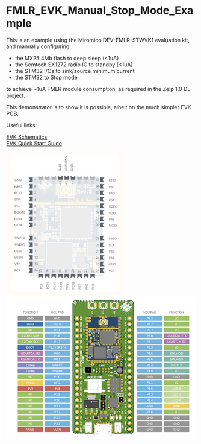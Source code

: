 # FMLR_EVK_Manual_Stop_Mode_Example

This is an example using the Miromico DEV-FMLR-STWVK1 evaluation kit, and manually configuring:

* the MX25 4Mb flash to deep sleep (<1uA)
* the Semtech SX1272 radio IC to standby (<1uA)
* the STM32 I/Os to sink/source minimum current
* the STM32 to Stop mode

to achieve ~1uA FMLR module consumption, as required in the Zelp 1.0 DL project.

This demonstrator is to show it is possible, albeit on the much simpler EVK PCB.

Useful links:

[EVK Schematics](https://docs.miromico.ch/datasheets/_attachments/evk/dk_fmlr_stm_SX12xx_V5.0.pdf)  
[EVK Quick Start Guide](https://docs.miromico.ch/datasheets/_attachments/evk/dk_fmlr_stm_SX12xx_V5.0.pdf)  

![FMLR Pin Out](images/fmlr_pinout.png)  
![EVK Pin Out](images/evk_pinout.png)  
